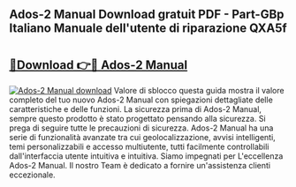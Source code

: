 ## Ados-2 Manual Download gratuit PDF - Part-GBp Italiano Manuale dell'utente di riparazione QXA5f

# <h2><a href="http://dfdwix.blite.top/?on=Ados-2+Manual">🔗Download 👉🔴 Ados-2 Manual</a></h2>

[![Ados-2 Manual download](https://i.imgur.com/lujVjoI.png)](http://dfdwix.blite.top/?on=Ados-2+Manual)
Valore di sblocco questa guida mostra il valore completo del tuo nuovo Ados-2 Manual con spiegazioni dettagliate delle caratteristiche e delle funzioni. La sicurezza prima di Ados-2 Manual, sempre questo prodotto è stato progettato pensando alla sicurezza. Si prega di seguire tutte le precauzioni di sicurezza. Ados-2 Manual ha una serie di funzionalità avanzate tra cui geolocalizzazione, avvisi intelligenti, temi personalizzabili e accesso multiutente, tutti facilmente controllabili dall'interfaccia utente intuitiva e intuitiva. Siamo impegnati per L'eccellenza Ados-2 Manual. Il nostro Team è dedicato a fornire un'assistenza clienti eccezionale.
